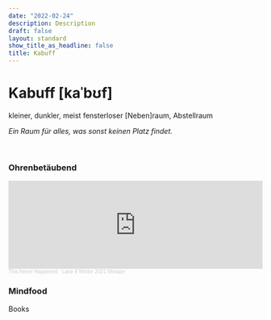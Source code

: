 ```yaml
---
date: "2022-02-24"
description: Description
draft: false
layout: standard
show_title_as_headline: false
title: Kabuff
---
```


# Kabuff [kaˈbʊf]

kleiner, dunkler, meist fensterloser [Neben]raum, Abstellraum

*Ein Raum für alles, was sonst keinen Platz findet.*

<br>

### Ohrenbetäubend    

<iframe width="100%" height="175" scrolling="no" frameborder="no" allow="autoplay" src="https://w.soundcloud.com/player/?url=https%3A//api.soundcloud.com/tracks/1190178526&color=%23ff5500&auto_play=false&hide_related=false&show_comments=true&show_user=true&show_reposts=false&show_teaser=true&visual=true"></iframe><div style="font-size: 10px; color: #cccccc;line-break: anywhere;word-break: normal;overflow: hidden;white-space: nowrap;text-overflow: ellipsis; font-family: Interstate,Lucida Grande,Lucida Sans Unicode,Lucida Sans,Garuda,Verdana,Tahoma,sans-serif;font-weight: 100;"><a href="https://soundcloud.com/thisneverhappenedlabel" title="This Never Happened" target="_blank" style="color: #cccccc; text-decoration: none;">This Never Happened</a> · <a href="https://soundcloud.com/thisneverhappenedlabel/lane-8-winter-2021-mixtape" title="Lane 8 Winter 2021 Mixtape" target="_blank" style="color: #cccccc; text-decoration: none;">Lane 8 Winter 2021 Mixtape</a></div>


### Mindfood

Books
